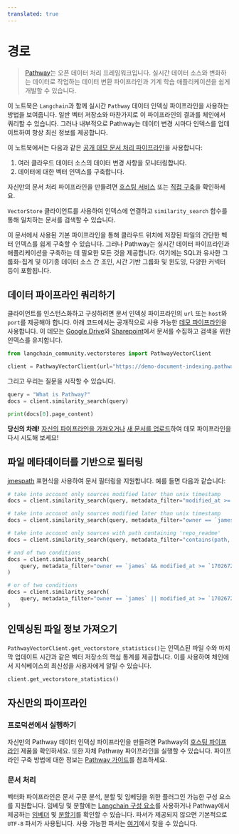 ```yaml
---
translated: true
---
```


# 경로

> [Pathway](https://pathway.com/)는 오픈 데이터 처리 프레임워크입니다. 실시간 데이터 소스와 변화하는 데이터로 작업하는 데이터 변환 파이프라인과 기계 학습 애플리케이션을 쉽게 개발할 수 있습니다.

이 노트북은 `Langchain`과 함께 실시간 `Pathway` 데이터 인덱싱 파이프라인을 사용하는 방법을 보여줍니다. 일반 벡터 저장소와 마찬가지로 이 파이프라인의 결과를 체인에서 쿼리할 수 있습니다. 그러나 내부적으로 Pathway는 데이터 변경 시마다 인덱스를 업데이트하여 항상 최신 정보를 제공합니다.

이 노트북에서는 다음과 같은 [공개 데모 문서 처리 파이프라인](https://pathway.com/solutions/ai-pipelines#try-it-out)을 사용합니다:

1. 여러 클라우드 데이터 소스의 데이터 변경 사항을 모니터링합니다.
2. 데이터에 대한 벡터 인덱스를 구축합니다.

자신만의 문서 처리 파이프라인을 만들려면 [호스팅 서비스](https://pathway.com/solutions/ai-pipelines) 또는 [직접 구축](https://pathway.com/developers/user-guide/llm-xpack/vectorstore_pipeline/)을 확인하세요.

`VectorStore` 클라이언트를 사용하여 인덱스에 연결하고 `similarity_search` 함수를 통해 일치하는 문서를 검색할 수 있습니다.

이 문서에서 사용된 기본 파이프라인을 통해 클라우드 위치에 저장된 파일의 간단한 벡터 인덱스를 쉽게 구축할 수 있습니다. 그러나 Pathway는 실시간 데이터 파이프라인과 애플리케이션을 구축하는 데 필요한 모든 것을 제공합니다. 여기에는 SQL과 유사한 그룹화-집계 및 이기종 데이터 소스 간 조인, 시간 기반 그룹화 및 윈도잉, 다양한 커넥터 등이 포함됩니다.

## 데이터 파이프라인 쿼리하기

클라이언트를 인스턴스화하고 구성하려면 문서 인덱싱 파이프라인의 `url` 또는 `host`와 `port`를 제공해야 합니다. 아래 코드에서는 공개적으로 사용 가능한 [데모 파이프라인](https://pathway.com/solutions/ai-pipelines#try-it-out)을 사용합니다. 이 데모는 [Google Drive](https://drive.google.com/drive/u/0/folders/1cULDv2OaViJBmOfG5WB0oWcgayNrGtVs)와 [Sharepoint](https://navalgo.sharepoint.com/sites/ConnectorSandbox/Shared%20Documents/Forms/AllItems.aspx?id=%2Fsites%2FConnectorSandbox%2FShared%20Documents%2FIndexerSandbox&p=true&ga=1)에서 문서를 수집하고 검색을 위한 인덱스를 유지합니다.

```python
from langchain_community.vectorstores import PathwayVectorClient

client = PathwayVectorClient(url="https://demo-document-indexing.pathway.stream")
```

 그리고 우리는 질문을 시작할 수 있습니다.

```python
query = "What is Pathway?"
docs = client.similarity_search(query)
```

```python
print(docs[0].page_content)
```

 **당신의 차례!** [자신의 파이프라인을 가져오거나](https://pathway.com/solutions/ai-pipelines) [새 문서를 업로드](https://chat-realtime-sharepoint-gdrive.demo.pathway.com/)하여 데모 파이프라인을 다시 시도해 보세요!

## 파일 메타데이터를 기반으로 필터링

[jmespath](https://jmespath.org/) 표현식을 사용하여 문서 필터링을 지원합니다. 예를 들면 다음과 같습니다:

```python
# take into account only sources modified later than unix timestamp
docs = client.similarity_search(query, metadata_filter="modified_at >= `1702672093`")

# take into account only sources modified later than unix timestamp
docs = client.similarity_search(query, metadata_filter="owner == `james`")

# take into account only sources with path containing 'repo_readme'
docs = client.similarity_search(query, metadata_filter="contains(path, 'repo_readme')")

# and of two conditions
docs = client.similarity_search(
    query, metadata_filter="owner == `james` && modified_at >= `1702672093`"
)

# or of two conditions
docs = client.similarity_search(
    query, metadata_filter="owner == `james` || modified_at >= `1702672093`"
)
```

## 인덱싱된 파일 정보 가져오기

 `PathwayVectorClient.get_vectorstore_statistics()`는 인덱스된 파일 수와 마지막 업데이트 시간과 같은 벡터 저장소의 핵심 통계를 제공합니다. 이를 사용하여 체인에서 지식베이스의 최신성을 사용자에게 알릴 수 있습니다.

```python
client.get_vectorstore_statistics()
```

## 자신만의 파이프라인

### 프로덕션에서 실행하기

자신만의 Pathway 데이터 인덱싱 파이프라인을 만들려면 Pathway의 [호스팅 파이프라인](https://pathway.com/solutions/ai-pipelines) 제품을 확인하세요. 또한 자체 Pathway 파이프라인을 실행할 수 있습니다. 파이프라인 구축 방법에 대한 정보는 [Pathway 가이드](https://pathway.com/developers/user-guide/llm-xpack/vectorstore_pipeline/)를 참조하세요.

### 문서 처리

벡터화 파이프라인은 문서 구문 분석, 분할 및 임베딩을 위한 플러그인 가능한 구성 요소를 지원합니다. 임베딩 및 분할에는 [Langchain 구성 요소](https://pathway.com/developers/user-guide/llm-xpack/vectorstore_pipeline/#langchain)를 사용하거나 Pathway에서 제공하는 [임베더](https://pathway.com/developers/api-docs/pathway-xpacks-llm/embedders) 및 [분할기](https://pathway.com/developers/api-docs/pathway-xpacks-llm/splitters)를 확인할 수 있습니다. 파서가 제공되지 않으면 기본적으로 `UTF-8` 파서가 사용됩니다. 사용 가능한 파서는 [여기](https://github.com/pathwaycom/pathway/blob/main/python/pathway/xpacks/llm/parser.py)에서 찾을 수 있습니다.
